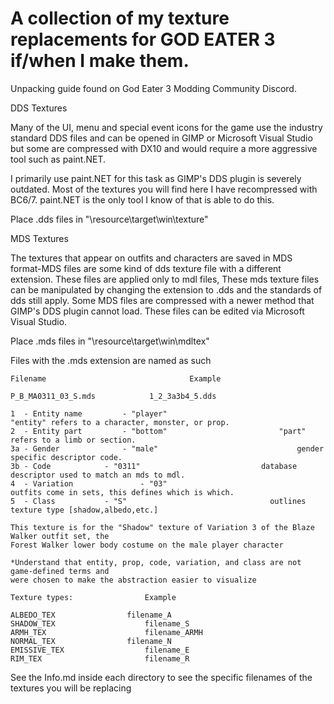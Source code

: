 # A collection of my texture replacements for GOD EATER 3 if/when I make them.
Unpacking guide found on God Eater 3 Modding Community Discord.


DDS Textures

Many of the UI, menu and special event icons for the game use the industry standard DDS files and 
can be opened in GIMP or Microsoft Visual Studio but some are compressed with DX10 and would
require a more aggressive tool such as paint.NET. 

I primarily use paint.NET for this task as GIMP's DDS plugin is severely outdated. Most of the 
textures you will find here I have recompressed with BC6/7. paint.NET is the only tool I know of 
that is able to do this.

Place .dds files in "\resource\target\win\texture"

MDS Textures

The textures that appear on outfits and characters are saved in MDS format-MDS files are some
kind of dds texture file with a different extension. These files are applied only to mdl files,
These mds texture files can be manipulated by changing the extension to .dds and the standards of dds 
still apply. Some MDS files are compressed with a newer method that GIMP's DDS plugin cannot load.
These files can be edited via Microsoft Visual Studio.

Place .mds files in "\resource\target\win\mdltex"

Files with the .mds extension are named as such

	Filename                                Example
	
	P_B_MA0311_03_S.mds		       1_2_3a3b4_5.dds	

	1  - Entity name 		 - "player"	                        	"entity" refers to a character, monster, or prop.
	2  - Entity part		 - "bottom"		              	 	"part" refers to a limb or section.
	3a - Gender 			 - "male" 		              	        gender specific descriptor code.
	3b - Code			 - "0311"			                database descriptor used to match an mds to mdl.
	4  - Variation   	         - "03"				                outfits come in sets, this defines which is which.
	5  - Class	 		 - "S"				                  outlines texture type [shadow,albedo,etc.]
	
	This texture is for the "Shadow" texture of Variation 3 of the Blaze Walker outfit set, the 
	Forest Walker lower body costume on the male player character
	
	*Understand that entity, prop, code, variation, and class are not game-defined terms and 
	were chosen to make the abstraction easier to visualize
	
	Texture types:                Example
 
	ALBEDO_TEX	              filename_A
	SHADOW_TEX                    filename_S
	ARMH_TEX                      filename_ARMH
	NORMAL_TEX	              filename_N
	EMISSIVE_TEX                  filename_E
	RIM_TEX	                      filename_R

See the Info.md inside each directory to see the specific filenames of the textures you will be replacing
